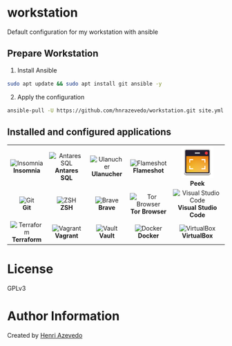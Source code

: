 # workstation
Default configuration for my workstation with ansible

## Prepare Workstation

1. Install Ansible
```bash
sudo apt update && sudo apt install git ansible -y
```

2. Apply the configuration
```bash
ansible-pull -U https://github.com/hnrazevedo/workstation.git site.yml
```

## Installed and configured applications
<table>
  <tr>
    <td align="center">
      <img src="https://raw.githubusercontent.com/get-icon/geticon/master/icons/insomnia.svg" width="75px;" height="75px;" alt="Insomnia" /><br /><b>Insomnia</b>
    </td>
    <td align="center">
      <img src="https://antares-sql.app/_nuxt/logo.3ded7749.png" width="75px;" height="75px;" alt="Antares SQL" /><br /><b>Antares SQL</b>
    </td>
    <td align="center">
      <img src="https://icons.iconarchive.com/icons/papirus-team/papirus-apps/256/ulauncher-icon.png" width="75px;" height="75px;" alt="Ulanucher" /><br /><b>Ulanucher</b>
    </td>
    <td align="center">
      <img src="https://dashboard.snapcraft.io/site_media/appmedia/2020/09/flameshot.svg.png" width="75px;" height="75px;" alt="Flameshot" /><br /><b>Flameshot</b>
    </td>
    <td align="center">
      <img src="https://raw.githubusercontent.com/phw/peek/main/data/icons/com.uploadedlobster.peek.svg" width="75px;" height="75px;" alt="Peek" /><br /><b>Peek</b>
    </td>
  </tr>
  <tr>
    <td align="center">
      <img src="https://www.vectorlogo.zone/logos/git-scm/git-scm-icon.svg" width="75px;" height="75px;" alt="Git" /><br /><b>Git</b>
    </td>
    <td align="center">
      <img src="https://cdn.pixabay.com/photo/2022/05/03/17/44/zsh-7172337_960_720.png" width="75px;" height="75px;" alt="ZSH" /><br /><b>ZSH</b>
    </td>
    <td align="center">
      <img src="https://www.vectorlogo.zone/logos/brave/brave-icon.svg" width="75px;" height="75px;" alt="Brave" /><br /><b>Brave</b>
    </td>
    <td align="center">
      <img src="https://www.vectorlogo.zone/logos/torproject/torproject-icon.svg" width="75px;" height="75px;" alt="Tor Browser" /><br /><b>Tor Browser</b>
    </td>
    <td align="center">
      <img src="https://www.vectorlogo.zone/logos/visualstudio_code/visualstudio_code-icon.svg" width="75px;" height="75px;" alt="Visual Studio Code" /><br /><b>Visual Studio Code</b>
    </td>
  </tr>
  <tr>
    <td align="center">
      <img src="https://www.vectorlogo.zone/logos/terraformio/terraformio-icon.svg" width="75px;" height="75px;" alt="Terraform" /><br /><b>Terraform</b>
    </td>
    <td align="center">
      <img src="https://www.vectorlogo.zone/logos/vagrantup/vagrantup-icon.svg" width="75px;" height="75px;" alt="Vagrant" /><br /><b>Vagrant</b>
    </td>
    <td align="center">
      <img src="https://www.vectorlogo.zone/logos/vaultproject/vaultproject-icon.svg" width="75px;" height="75px;" alt="Vault" /><br /><b>Vault</b>
    </td>
    <td align="center">
      <img src="https://www.vectorlogo.zone/logos/docker/docker-tile.svg" width="75px;" height="75px;" alt="Docker" /><br /><b>Docker</b>
    </td>
    <td align="center">
      <img src="https://www.vectorlogo.zone/logos/virtualbox/virtualbox-icon.svg" width="75px;" height="75px;" alt="VirtualBox" /><br /><b>VirtualBox</b>
    </td>
  </tr>
</table>


# License
GPLv3

# Author Information
Created by [Henri Azevedo](https://hazevedo.dev)

